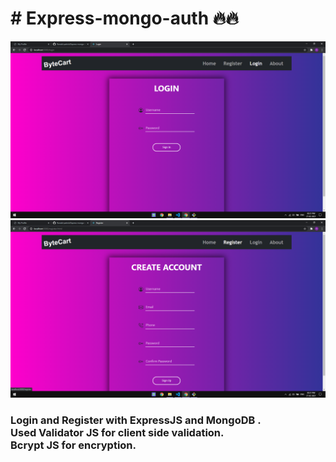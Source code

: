 <h1># Express-mongo-auth 🔥🔥</h1>
<img src="Screenshot (124).png">
<img src="Screenshot (125).png">
<h3>Login and Register with ExpressJS and MongoDB . <br>
Used Validator JS for client side validation. <br>
Bcrypt JS for encryption. </h3>

